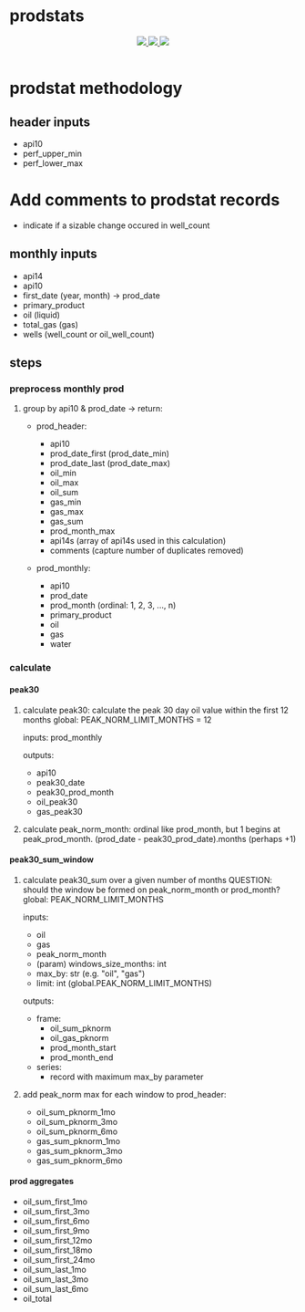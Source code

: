 # prodstats

<div style="text-align:center;">
  <table >
    <tr>
      <a href="https://codecov.io/gh/la-mar/prodstats">
        <img src="https://codecov.io/gh/la-mar/prodstats/branch/master/graph/badge.svg" />
      </a>
      <a href="(https://circleci.com/gh/la-mar/prodstats">
        <img src="https://circleci.com/gh/la-mar/prodstats.svg?style=svg" />
      </a>
            <a href="https://hub.docker.com/r/driftwood/prodstats">
        <img src="https://img.shields.io/docker/pulls/driftwood/prodstats.svg" />
      </a>
    </tr>
  </table>
</div>

# prodstat methodology

## header inputs

- api10
- perf_upper_min
- perf_lower_max
  <!-- - frac_lb -->
  <!-- - frac_bbl -->

# Add comments to prodstat records

- indicate if a sizable change occured in well_count

## monthly inputs

- api14
- api10
- first_date (year, month) -> prod_date
- primary_product
- oil (liquid)
- total_gas (gas)
- wells (well_count or oil_well_count)

## steps

### preprocess monthly prod

1. group by api10 & prod_date ->
   return:

   - prod_header:

     - api10
     - prod_date_first (prod_date_min)
     - prod_date_last (prod_date_max)
     - oil_min
     - oil_max
     - oil_sum
     - gas_min
     - gas_max
     - gas_sum
     - prod_month_max
     - api14s (array of api14s used in this calculation)
     - comments (capture number of duplicates removed)

   - prod_monthly:

     - api10
     - prod_date
     - prod_month (ordinal: 1, 2, 3, ..., n)
     - primary_product
     - oil
     - gas
     - water

### calculate

#### peak30

1.  calculate peak30: calculate the peak 30 day oil value within the first 12 months
    global: PEAK_NORM_LIMIT_MONTHS = 12

    inputs: prod_monthly

    outputs:

    - api10
    - peak30_date
    - peak30_prod_month
    - oil_peak30
    - gas_peak30

2.  calculate peak_norm_month: ordinal like prod_month, but 1 begins at peak_prod_month. (prod_date - peak30_prod_date).months (perhaps +1)

#### peak30_sum_window

1. calculate peak30_sum over a given number of months
   QUESTION: should the window be formed on peak_norm_month or prod_month?
   global: PEAK_NORM_LIMIT_MONTHS

   inputs:

   - oil
   - gas
   - peak_norm_month
   - (param) windows_size_months: int
   - max_by: str (e.g. "oil", "gas")
   - limit: int (global.PEAK_NORM_LIMIT_MONTHS)

   outputs:

   - frame:
     - oil_sum_pknorm
     - oil_gas_pknorm
     - prod_month_start
     - prod_month_end
   - series:
     - record with maximum max_by parameter

2. add peak_norm max for each window to prod_header:
   - oil_sum_pknorm_1mo
   - oil_sum_pknorm_3mo
   - oil_sum_pknorm_6mo
   - gas_sum_pknorm_1mo
   - gas_sum_pknorm_3mo
   - gas_sum_pknorm_6mo

#### prod aggregates

- oil_sum_first_1mo
- oil_sum_first_3mo
- oil_sum_first_6mo
- oil_sum_first_9mo
- oil_sum_first_12mo
- oil_sum_first_18mo
- oil_sum_first_24mo
- oil_sum_last_1mo
- oil_sum_last_3mo
- oil_sum_last_6mo
- oil_total
